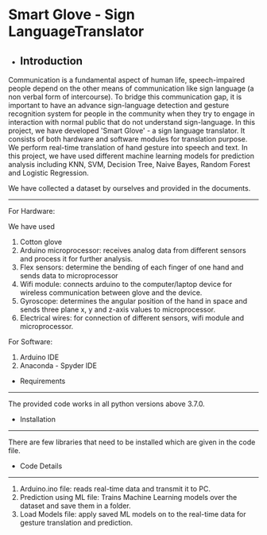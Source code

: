 # Smart Glove - Sign LanguageTranslator


* Introduction
  ------------

Communication is a fundamental aspect of human life, speech-impaired people depend on the other means of communication like sign language (a non verbal form of intercourse). To bridge this communication gap, it is important to have an advance sign-language detection and gesture recognition system for people in the community when they try to engage in interaction with normal public that do not understand sign-language. In this project, we have developed 'Smart Glove' - a sign language translator. It consists of both hardware and software modules for translation purpose. We perform real-time translation of hand gesture into speech and text. In this project, we have used different machine learning models for prediction analysis including KNN, SVM, Decision Tree, Naive Bayes, Random Forest and Logistic Regression. 

We have collected a dataset by ourselves and provided in the documents. 

  ------------

For Hardware:

We have used

1. Cotton glove
2. Arduino microprocessor: receives analog data from different sensors and process it for further analysis. 
3. Flex sensors: determine the bending of each finger of one hand and sends data to microprocessor
4. Wifi module: connects arduino to the computer/laptop device for wireless communication between glove and the device. 
5. Gyroscope: determines the angular position of the hand in space and sends three plane x, y and z-axis values to microprocessor. 
6. Electrical wires: for connection of different sensors, wifi module and microprocessor. 

For Software:

1. Arduino IDE
2. Anaconda - Spyder IDE


 * Requirements
  ------------
  The provided code works in all python versions above 3.7.0.


 * Installation
  ------------
  There are few libraries that need to be installed which are given in the code file. 


 * Code Details
  ------------
  1. Arduino.ino file: reads real-time data and transmit it to PC. 
  2. Prediction using ML file: Trains Machine Learning models over the dataset and save them in a folder. 
  3. Load Models file: apply saved ML models on to the real-time data for gesture translation and prediction. 
 
